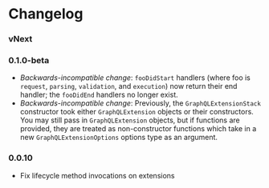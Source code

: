 # Changelog

### vNext

### 0.1.0-beta
- *Backwards-incompatible change*: `fooDidStart` handlers (where foo is `request`, `parsing`, `validation`, and `execution`) now return their end handler; the `fooDidEnd` handlers no longer exist.
- *Backwards-incompatible change*: Previously, the `GraphQLExtensionStack` constructor took either `GraphQLExtension` objects or their constructors. You may still pass in `GraphQLExtension` objects, but if functions are provided, they are treated as non-constructor functions which take in a new `GraphQLExtensionOptions` options type as an argument.

### 0.0.10
- Fix lifecycle method invocations on extensions
